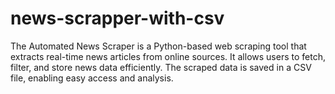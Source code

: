 # news-scrapper-with-csv
The Automated News Scraper is a Python-based web scraping tool that extracts real-time news articles from online sources. It allows users to fetch, filter, and store news data efficiently. The scraped data is saved in a CSV file, enabling easy access and analysis.
